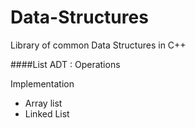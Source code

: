 # Data-Structures
Library of common Data Structures in C++

####List ADT :
Operations

Implementation
- Array list
- Linked List
